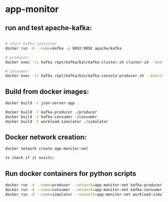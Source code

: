 # app-monitor

## run and test apache-kafka:
```bash

# start kafka container
docker run -d --name=kafka -p 9092:9092 apache/kafka

# producer:
docker exec -ti kafka /opt/kafka/bin/kafka-cluster.sh cluster-id --bootstrap-server :9092

# consumer:
docker exec -ti kafka /opt/kafka/bin/kafka-console-producer.sh --bootstrap-server :9092 --topic demo
```


## Build from docker images:
```bash
docker build -t json-server-app .   

docker build -t kafka-producer ./producer
docker build -t kafka-consumer ./consumer
docker build -t workload-simulator ./simulator
```

## Docker network creation:
```bash
docker network create app-monitor-net 

to check if it exists:
```

## Run docker containers for python scripts
```bash
docker run -d --name=producer --network=app-monitor-net kafka-producer
docker run -d --name=consumer --network=app-monitor-net kafka-consumer
docker run -d --name=simulator --network=app-monitor-net workload-simulator
```
